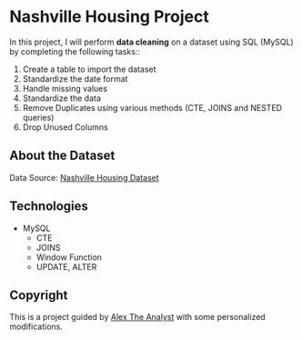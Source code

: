 # Nashville Housing Project
In this project, I will perform **data cleaning** on a dataset using SQL (MySQL) by completing the following tasks::
1. Create a table to import the dataset
2. Standardize the date format
3. Handle missing values
4. Standardize the data  
5. Remove Duplicates using various methods (CTE, JOINS and NESTED queries)
6. Drop Unused Columns

## About the Dataset
Data Source: [Nashville Housing Dataset](https://github.com/AlexTheAnalyst/PortfolioProjects/blob/main/Nashville%20Housing%20Data%20for%20Data%20Cleaning.xlsx)

## Technologies
- MySQL 
  - CTE
  - JOINS 
  - Window Function
  - UPDATE, ALTER

## Copyright
This is a project guided by [Alex The Analyst](https://www.youtube.com/watch?v=8rO7ztF4NtU) with some personalized modifications.


